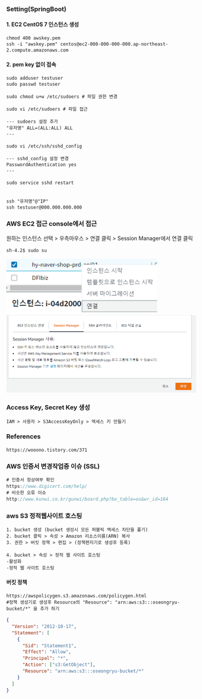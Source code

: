 ### Setting(SpringBoot)

#### 1. EC2 CentOS 7 인스턴스 생성

```
chmod 400 awskey.pem
ssh -i "awskey.pem" centos@ec2-000-000-000-000.ap-northeast-2.compute.amazonaws.com
```

#### 2. pem key 없이 접속

```
sudo adduser testuser
sudo passwd testuser

sudo chmod u+w /etc/sudoers # 파일 권한 변경

sudo vi /etc/sudoers # 파일 접근

--- sudoers 설정 추가
"유저명" ALL=(ALL:ALL) ALL
---

sudo vi /etc/ssh/sshd_config

--- sshd_config 설정 변경
PasswordAuthentication yes
---

sudo service sshd restart


ssh "유저명"@"IP"
ssh testuser@000.000.000.000

```

### AWS EC2 접근 console에서 접근

원하는 인스턴스 선택 > 우측마우스 > 연결 클릭 > Session Manager에서 연결 클릭

```bash
sh-4.2$ sudo su
```

<img width="400" src="https://raw.githubusercontent.com/oseongryu/til/refs/heads/main/public/img/aws/001.png"/>
<img width="700" src="https://raw.githubusercontent.com/oseongryu/til/refs/heads/main/public/img/aws/002.png"/>

### Access Key, Secret Key 생성

```
IAM > 사용자 > S3AccessKeyOnly > 엑세스 키 만들기
```

### References

```
https://wooono.tistory.com/371

```

### AWS 인증서 변경작업중 이슈 (SSL)

```js
# 인증서 정상여부 확인
https://www.digicert.com/help/
# 비슷한 오류 이슈
http://www.kunwi.co.kr/gunwi/board.php?bo_table=os&wr_id=184

```

### aws S3 정적웹사이트 호스팅

```
1. bucket 생성 (bucket 생성시 모든 퍼블릭 엑세스 차단을 풀기)
2. bucket 클릭 > 속성 > Amazon 리소스이름(ARN) 복사
3. 권한 > 버킷 정책 > 편집 > (정책편지기로 생성후 등록)

4. bucket > 속성 > 정적 웹 사이트 호스팅
-활성화
-정적 웹 사이트 호스팅

```

#### 버킷 정책

```
https://awspolicygen.s3.amazonaws.com/policygen.html
#정책 생성기로 생성후 Resource의 "Resource": "arn:aws:s3:::oseongryu-bucket/*" 을 추가 하기
```

```json
{
  "Version": "2012-10-17",
  "Statement": [
    {
      "Sid": "Statement1",
      "Effect": "Allow",
      "Principal": "*",
      "Action": ["s3:GetObject"],
      "Resource": "arn:aws:s3:::oseongryu-bucket/*"
    }
  ]
}
```
